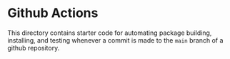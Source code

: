 # Github Actions

This directory contains starter code for automating package building, installing, and testing whenever a commit is made to the `main` branch of a github repository.